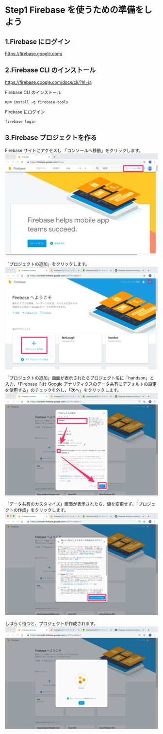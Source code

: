 # Step1 Firebase を使うための準備をしよう

## 1.Firebase にログイン

https://firebase.google.com/

## 2.Firebase CLI のインストール

https://firebase.google.com/docs/cli/?hl=ja

Firebase CLI のインストール

```
npm install -g firebase-tools
```

Firebase にログイン

```
firebase login
```

## 3.Firebase プロジェクトを作る

Firebase サイトにアクセスし 「コンソールへ移動」をクリックします。
![](images/01_1.png)

「プロジェクトの追加」をクリックします。  
![](images/01_2.png)

「プロジェクトの追加」画面が表示されたらプロジェクト名に「handson」と入力、「Firebase 向け Google アナリティクスのデータ共有にデフォルトの設定を使用する」のチェックを外し、「次へ」をクリックします。  
![](images/01_3.png)

「データ共有のカスタマイズ」画面が表示されたら、値を変更せず、「プロジェクトの作成」をクリックします。
![](images/01_4.png)

しばらく待つと、プロジェクトが作成されます。
![](images/01_5.png)

